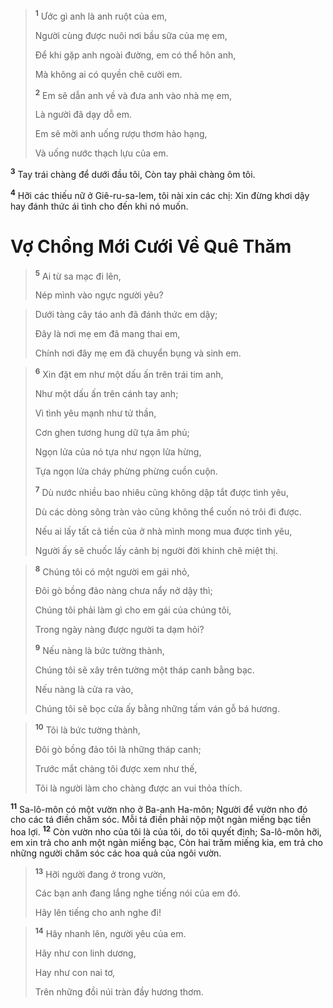 
> <sup><b>1</b></sup> Ước gì anh là anh ruột của em,
> 
> Người cùng được nuôi nơi bầu sữa của mẹ em,
> 
> Ðể khi gặp anh ngoài đường, em có thể hôn anh,
> 
> Mà không ai có quyền chê cười em.
> 
> <sup><b>2</b></sup> Em sẽ dẫn anh về và đưa anh vào nhà mẹ em,
> 
> Là người đã dạy dỗ em.
> 
> Em sẽ mời anh uống rượu thơm hảo hạng,
> 
> Và uống nước thạch lựu của em.
>

<sup><b>3</b></sup> Tay trái chàng để dưới đầu tôi, Còn tay phải chàng ôm tôi.

<sup><b>4</b></sup> Hỡi các thiếu nữ ở Giê-ru-sa-lem, tôi nài xin các chị: Xin đừng khơi dậy hay đánh thức ái tình cho đến khi nó muốn.

# Vợ Chồng Mới Cưới Về Quê Thăm

> <sup><b>5</b></sup> Ai từ sa mạc đi lên,
> 
> Nép mình vào ngực người yêu?
>


> Dưới tàng cây táo anh đã đánh thức em dậy;
> 
> Ðây là nơi mẹ em đã mang thai em,
> 
> Chính nơi đây mẹ em đã chuyển bụng và sinh em.
>


> <sup><b>6</b></sup> Xin đặt em như một dấu ấn trên trái tim anh,
> 
> Như một dấu ấn trên cánh tay anh;
> 
> Vì tình yêu mạnh như tử thần,
> 
> Cơn ghen tương hung dữ tựa âm phủ;
> 
> Ngọn lửa của nó tựa như ngọn lửa hừng,
> 
> Tựa ngọn lửa cháy phừng phừng cuồn cuộn.
> 
> <sup><b>7</b></sup> Dù nước nhiều bao nhiêu cũng không dập tắt được tình yêu,
> 
> Dù các dòng sông tràn vào cũng không thể cuốn nó trôi đi được.
> 
> Nếu ai lấy tất cả tiền của ở nhà mình mong mua được tình yêu,
> 
> Người ấy sẽ chuốc lấy cảnh bị người đời khinh chê miệt thị.
>


> <sup><b>8</b></sup> Chúng tôi có một người em gái nhỏ,
> 
> Ðôi gò bồng đảo nàng chưa nẩy nở dậy thì;
> 
> Chúng tôi phải làm gì cho em gái của chúng tôi,
> 
> Trong ngày nàng được người ta dạm hỏi?
> 
> <sup><b>9</b></sup> Nếu nàng là bức tường thành,
> 
> Chúng tôi sẽ xây trên tường một tháp canh bằng bạc.
> 
> Nếu nàng là cửa ra vào,
> 
> Chúng tôi sẽ bọc cửa ấy bằng những tấm ván gỗ bá hương.
>


> <sup><b>10</b></sup> Tôi là bức tường thành,
> 
> Ðôi gò bồng đảo tôi là những tháp canh;
> 
> Trước mắt chàng tôi được xem như thế,
> 
> Tôi là người làm cho chàng được an vui thỏa thích.
>

<sup><b>11</b></sup> Sa-lô-môn có một vườn nho ở Ba-anh Ha-môn; Người để vườn nho đó cho các tá điền chăm sóc. Mỗi tá điền phải nộp một ngàn miếng bạc tiền hoa lợi. <sup><b>12</b></sup> Còn vườn nho của tôi là của tôi, do tôi quyết định; Sa-lô-môn hỡi, em xin trả cho anh một ngàn miếng bạc, Còn hai trăm miếng kia, em trả cho những người chăm sóc các hoa quả của ngôi vườn.


> <sup><b>13</b></sup> Hỡi người đang ở trong vườn,
> 
> Các bạn anh đang lắng nghe tiếng nói của em đó.
> 
> Hãy lên tiếng cho anh nghe đi!
>


> <sup><b>14</b></sup> Hãy nhanh lên, người yêu của em.
> 
> Hãy như con linh dương,
> 
> Hay như con nai tơ,
> 
> Trên những đồi núi tràn đầy hương thơm.
>


